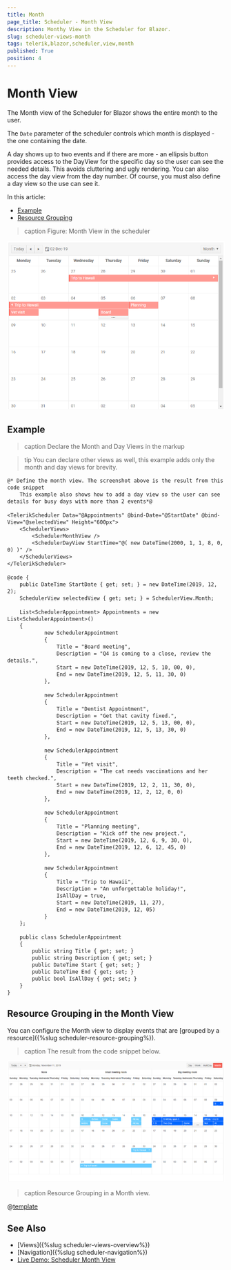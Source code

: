 ```yaml
---
title: Month
page_title: Scheduler - Month View
description: Monthy View in the Scheduler for Blazor.
slug: scheduler-views-month
tags: telerik,blazor,scheduler,view,month
published: True
position: 4
---
```


# Month View

The Month view of the Scheduler for Blazor shows the entire month to the user.

The `Date` parameter of the scheduler controls which month is displayed - the one containing the date.

A day shows up to two events and if there are more - an ellipsis button provides access to the DayView for the specific day so the user can see the needed details. This avoids cluttering and ugly rendering. You can also access the day view from the day number. Of course, you must also define a day view so the use can see it.

In this article:

* [Example](#example)
* [Resource Grouping](#resource-grouping-in-the-month-view)

>caption Figure: Month View in the scheduler

![Blazor Month View Sample](images/month-view-sample.png)

## Example

>caption Declare the Month and Day Views in the markup

>tip You can declare other views as well, this example adds only the month and day views for brevity.

````CSHTML
@* Define the month view. The screenshot above is the result from this code snippet
    This example also shows how to add a day view so the user can see details for busy days with more than 2 events*@

<TelerikScheduler Data="@Appointments" @bind-Date="@StartDate" @bind-View="@selectedView" Height="600px">
    <SchedulerViews>
        <SchedulerMonthView />
        <SchedulerDayView StartTime="@( new DateTime(2000, 1, 1, 8, 0, 0) )" />
    </SchedulerViews>
</TelerikScheduler>

@code {
    public DateTime StartDate { get; set; } = new DateTime(2019, 12, 2);
    SchedulerView selectedView { get; set; } = SchedulerView.Month;

    List<SchedulerAppointment> Appointments = new List<SchedulerAppointment>()
    {
            new SchedulerAppointment
            {
                Title = "Board meeting",
                Description = "Q4 is coming to a close, review the details.",
                Start = new DateTime(2019, 12, 5, 10, 00, 0),
                End = new DateTime(2019, 12, 5, 11, 30, 0)
            },

            new SchedulerAppointment
            {
                Title = "Dentist Appointment",
                Description = "Get that cavity fixed.",
                Start = new DateTime(2019, 12, 5, 13, 00, 0),
                End = new DateTime(2019, 12, 5, 13, 30, 0)
            },

            new SchedulerAppointment
            {
                Title = "Vet visit",
                Description = "The cat needs vaccinations and her teeth checked.",
                Start = new DateTime(2019, 12, 2, 11, 30, 0),
                End = new DateTime(2019, 12, 2, 12, 0, 0)
            },

            new SchedulerAppointment
            {
                Title = "Planning meeting",
                Description = "Kick off the new project.",
                Start = new DateTime(2019, 12, 6, 9, 30, 0),
                End = new DateTime(2019, 12, 6, 12, 45, 0)
            },

            new SchedulerAppointment
            {
                Title = "Trip to Hawaii",
                Description = "An unforgettable holiday!",
                IsAllDay = true,
                Start = new DateTime(2019, 11, 27),
                End = new DateTime(2019, 12, 05)
            }
    };

    public class SchedulerAppointment
    {
        public string Title { get; set; }
        public string Description { get; set; }
        public DateTime Start { get; set; }
        public DateTime End { get; set; }
        public bool IsAllDay { get; set; }
    }
}
````
## Resource Grouping in the Month View

You can configure the Month view to display events that are [grouped by a resource]({%slug scheduler-resource-grouping%}).

>caption The result from the code snippet below.

![Blazor Scheduler Resource Grouping Month View](images/scheduler-resource-grouping-month-view.png)

>caption Resource Grouping in a Month view.

@[template](/_contentTemplates/scheduler/views.md#resource-grouping-code-snippet-for-examples)

## See Also

  * [Views]({%slug scheduler-views-overview%})
  * [Navigation]({%slug scheduler-navigation%})
  * [Live Demo: Scheduler Month View](https://demos.telerik.com/blazor-ui/scheduler/month-view)
  
